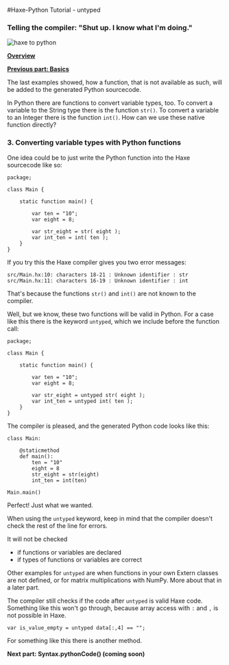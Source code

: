 #Haxe-Python Tutorial - untyped

<h3>Telling the compiler: "Shut up. I know what I'm doing."</h3>

![haxe to python](https://i.imgsafe.org/63afc9b8fb.png)

[**Overview**](https://steemit.com/programming/@kkaos/haxe-python-tutorial-intro)

[**Previous part: Basics**](https://steemit.com/programming/@kkaos/haxe-python-tutorial-basics)

The last examples showed, how a function, that is not available as such, will be added to the generated Python sourcecode. 

In Python there are functions to convert variable types, too. To convert a variable to the String type there is the function `str()`. To convert a variable to an Integer there is the function `int()`. How can we use these native function directly?

<h3>3. Converting variable types with Python functions</h3>

One idea could be to just write the Python function into the Haxe sourcecode like so:

    package;
    
    class Main {
    	
    	static function main() {
    		
    		var ten = "10";
    		var eight = 8;
    		
    		var str_eight = str( eight );
    		var int_ten = int( ten );
    	}
    }

If you try this the Haxe compiler gives you two error messages:

    src/Main.hx:10: characters 18-21 : Unknown identifier : str  
    src/Main.hx:11: characters 16-19 : Unknown identifier : int
    
That's because the functions `str()` and `int()` are not known to the compiler.

Well, but we know, these two functions will be valid in Python. For a case like this there is the keyword `untyped`, which we include before the function call:

    package;
    
    class Main {
    	
    	static function main() {
    		
    		var ten = "10";
    		var eight = 8;
    		
    		var str_eight = untyped str( eight );
    		var int_ten = untyped int( ten );
    	}
    }

The compiler is pleased, and the generated Python code looks like this:

    class Main:
    
    	@staticmethod
    	def main():
    		ten = "10"
    		eight = 8
    		str_eight = str(eight)
    		int_ten = int(ten)
    
    Main.main()

Perfect! Just what we wanted. 

When using the `untyped` keyword, keep in mind that the compiler doesn't check the rest of the line for errors. 

It will not be checked  

* if functions or variables are declared
* if types of functions or variables are correct 

Other examples for `untyped` are when functions in your own Extern classes are not defined, or for matrix multiplications with NumPy. More about that in a later part.

The compiler still checks if the code after `untyped` is valid Haxe code. Something like this won't go through, because array access with `:` and `,` is not possible in Haxe.

    var is_value_empty = untyped data[:,4] == "";

For something like this there is another method.

**Next part: Syntax.pythonCode() (coming soon)**
